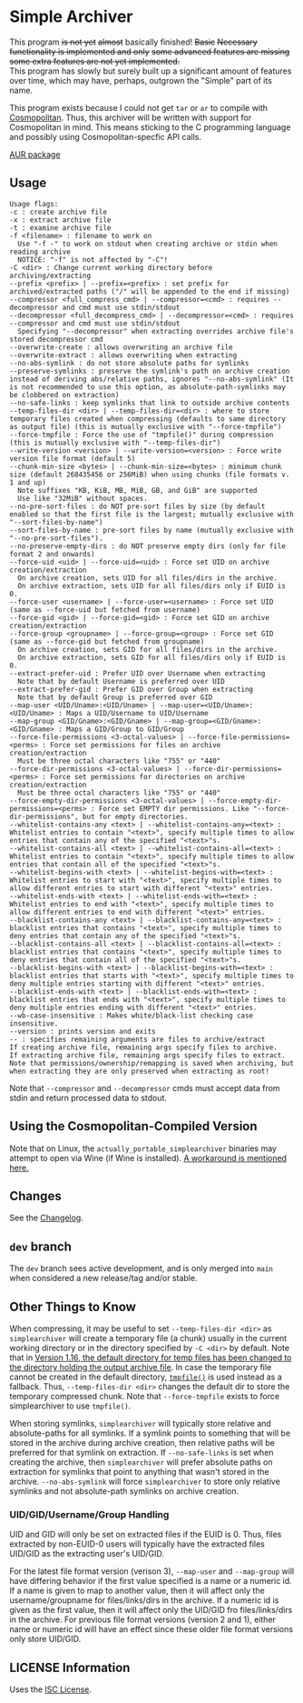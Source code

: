 # Simple Archiver

This program ~~is not yet~~ ~~almost~~ basically finished! ~~Basic~~ ~~Necessary
functionality is implemented and only~~ ~~some advanced features are missing~~
~~some extra features are not yet implemented.~~  
This program has slowly but surely built up a significant amount of features
over time, which may have, perhaps, outgrown the "Simple" part of its name.

This program exists because I could not get `tar` or `ar` to compile with
[Cosmopolitan](https://justine.lol/cosmopolitan/index.html). Thus, this
archiver will be written with support for Cosmopolitan in mind. This means
sticking to the C programming language and possibly using Cosmopolitan-specfic
API calls.

[AUR package](https://aur.archlinux.org/packages/simplearchiver)

## Usage

    Usage flags:
    -c : create archive file
    -x : extract archive file
    -t : examine archive file
    -f <filename> : filename to work on
      Use "-f -" to work on stdout when creating archive or stdin when reading archive
      NOTICE: "-f" is not affected by "-C"!
    -C <dir> : Change current working directory before archiving/extracting
    --prefix <prefix> | --prefix=<prefix> : set prefix for archived/extracted paths ("/" will be appended to the end if missing)
    --compressor <full_compress_cmd> | --compressor=<cmd> : requires --decompressor and cmd must use stdin/stdout
    --decompressor <full_decompress_cmd> | --decompressor=<cmd> : requires --compressor and cmd must use stdin/stdout
      Specifying "--decompressor" when extracting overrides archive file's stored decompressor cmd
    --overwrite-create : allows overwriting an archive file
    --overwrite-extract : allows overwriting when extracting
    --no-abs-symlink : do not store absolute paths for symlinks
    --preserve-symlinks : preserve the symlink's path on archive creation instead of deriving abs/relative paths, ignores "--no-abs-symlink" (It is not recommended to use this option, as absolute-path-symlinks may be clobbered on extraction)
    --no-safe-links : keep symlinks that link to outside archive contents
    --temp-files-dir <dir> | --temp-files-dir=<dir> : where to store temporary files created when compressing (defaults to same directory as output file) (this is mutually exclusive with "--force-tmpfile")
    --force-tmpfile : Force the use of "tmpfile()" during compression (this is mutually exclusive with "--temp-files-dir")
    --write-version <version> | --write-version=<version> : Force write version file format (default 5)
    --chunk-min-size <bytes> | --chunk-min-size=<bytes> : minimum chunk size (default 268435456 or 256MiB) when using chunks (file formats v. 1 and up)
      Note suffixes "KB, KiB, MB, MiB, GB, and GiB" are supported
      Use like "32MiB" without spaces.
    --no-pre-sort-files : do NOT pre-sort files by size (by default enabled so that the first file is the largest; mutually exclusive with "--sort-files-by-name")
    --sort-files-by-name : pre-sort files by name (mutually exclusive with "--no-pre-sort-files").
    --no-preserve-empty-dirs : do NOT preserve empty dirs (only for file format 2 and onwards)
    --force-uid <uid> | --force-uid=<uid> : Force set UID on archive creation/extraction
      On archive creation, sets UID for all files/dirs in the archive.
      On archive extraction, sets UID for all files/dirs only if EUID is 0.
    --force-user <username> | --force-user=<username> : Force set UID (same as --force-uid but fetched from username)
    --force-gid <gid> | --force-gid=<gid> : Force set GID on archive creation/extraction
    --force-group <groupname> | --force-group=<group> : Force set GID (same as --force-gid but fetched from groupname)
      On archive creation, sets GID for all files/dirs in the archive.
      On archive extraction, sets GID for all files/dirs only if EUID is 0.
    --extract-prefer-uid : Prefer UID over Username when extracting
      Note that by default Username is preferred over UID
    --extract-prefer-gid : Prefer GID over Group when extracting
      Note that by default Group is preferred over GID
    --map-user <UID/Uname>:<UID/Uname> | --map-user=<UID/Uname>:<UID/Uname> : Maps a UID/Username to UID/Username
    --map-group <GID/Gname>:<GID/Gname> | --map-group=<GID/Gname>:<GID/Gname> : Maps a GID/Group to GID/Group
    --force-file-permissions <3-octal-values> | --force-file-permissions=<perms> : Force set permissions for files on archive creation/extraction
      Must be three octal characters like "755" or "440"
    --force-dir-permissions <3-octal-values> | --force-dir-permissions=<perms> : Force set permissions for directories on archive creation/extraction
      Must be three octal characters like "755" or "440"
    --force-empty-dir-permissions <3-octal-values> | --force-empty-dir-permissions=<perms> : Force set EMPTY dir permissions. Like "--force-dir-permissions", but for empty directories.
    --whitelist-contains-any <text> | --whitelist-contains-any=<text> : Whitelist entries to contain "<text>", specify multiple times to allow entries that contain any of the specified "<text>"s.
    --whitelist-contains-all <text> | --whitelist-contains-all=<text> : Whitelist entries to contain "<text>", specify multiple times to allow entries that contain all of the specified "<text>"s.
    --whitelist-begins-with <text> | --whitelist-begins-with=<text> : Whitelist entries to start with "<text>", specify multiple times to allow different entries to start with different "<text>" entries.
    --whitelist-ends-with <text> | --whitelist-ends-with=<text> : Whitelist entries to end with "<text>", specify multiple times to allow different entries to end with different "<text>" entries.
    --blacklist-contains-any <text> | --blacklist-contains-any=<text> : blacklist entries that contains "<text>", specify multiple times to deny entries that contain any of the specified "<text>"s.
    --blacklist-contains-all <text> | --blacklist-contains-all=<text> : blacklist entries that contains "<text>", specify multiple times to deny entries that contain all of the specified "<text>"s.
    --blacklist-begins-with <text> | --blacklist-begins-with=<text> : blacklist entries that starts with "<text>", specify multiple times to deny multiple entries starting with different "<text>" entries.
    --blacklist-ends-with <text> | --blacklist-ends-with=<text> : blacklist entries that ends with "<text>", specify multiple times to deny multiple entries ending with different "<text>" entries.
    --wb-case-insensitive : Makes white/black-list checking case insensitive.
    --version : prints version and exits
    -- : specifies remaining arguments are files to archive/extract
    If creating archive file, remaining args specify files to archive.
    If extracting archive file, remaining args specify files to extract.
    Note that permissions/ownership/remapping is saved when archiving, but when extracting they are only preserved when extracting as root!

Note that `--compressor` and `--decompressor` cmds must accept data from stdin
and return processed data to stdout.

## Using the Cosmopolitan-Compiled Version

Note that on Linux, the `actually_portable_simplearchiver` binaries may attempt
to open via Wine (if Wine is installed). [A workaround is mentioned here.](https://github.com/jart/cosmopolitan/blob/master/README.md#linux)

## Changes

See the [Changelog](https://github.com/Stephen-Seo/SimpleArchiver/blob/main/Changelog.md).

## `dev` branch

The `dev` branch sees active development, and is only merged into `main` when
considered a new release/tag and/or stable.

## Other Things to Know

When compressing, it may be useful to set `--temp-files-dir <dir>` as
`simplearchiver` will create a temporary file (a chunk) usually in the current
working directory or in the directory specified by `-C <dir>` by default. Note
that in [Version 1.16, the default directory for temp files has been changed to
the directory holding the output archive
file](https://github.com/Stephen-Seo/SimpleArchiver/blob/dev/Changelog.md#version-116).
In case the temporary file cannot be created in the default directory,
[`tmpfile()`](https://man7.org/linux/man-pages/man3/tmpfile.3.html) is used
instead as a fallback. Thus, `--temp-files-dir <dir>` changes the default dir
to store the temporary compressed chunk. Note that `--force-tmpfile` exists to
force simplearchiver to use `tmpfile()`.

When storing symlinks, `simplearchiver` will typically store relative and
absolute-paths for all symlinks. If a symlink points to something that will be
stored in the archive during archive creation, then relative paths will be
preferred for that symlink on extraction. If `--no-safe-links` is set when
creating the archive, then `simplearchiver` will prefer absolute paths on
extraction for symlinks that point to anything that wasn't stored in the
archive. `--no-abs-symlink` will force `simplearchiver` to store only relative
symlinks and not absolute-path symlinks on archive creation.

### UID/GID/Username/Group Handling

UID and GID will only be set on extracted files if the EUID is 0. Thus, files
extracted by non-EUID-0 users will typically have the extracted files UID/GID as
the extracting user's UID/GID.

For the latest file format version (verison 3), `--map-user` and `--map-group`
will have differing behavior if the first value specified is a name or a numeric
id.  If a name is given to map to another value, then it will affect only the
username/groupname for files/links/dirs in the archive. If a numeric id is given
as the first value, then it will affect only the UID/GID fro files/links/dirs in
the archive. For previous file format versions (version 2 and 1), either name or
numeric id will have an effect since these older file format versions only store
UID/GID.

## LICENSE Information

Uses the [ISC License](https://choosealicense.com/licenses/isc/).
